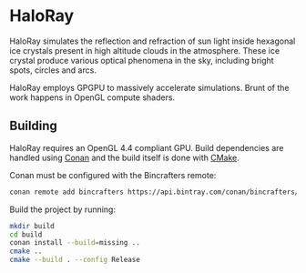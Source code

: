 # HaloRay

HaloRay simulates the reflection and refraction of sun light inside hexagonal ice crystals present
in high altitude clouds in the atmosphere. These ice crystal produce various optical phenomena
in the sky, including bright spots, circles and arcs.

HaloRay employs GPGPU to massively accelerate simulations. Brunt of the work happens in OpenGL compute shaders.

## Building

HaloRay requires an OpenGL 4.4 compliant GPU.
Build dependencies are handled using [Conan](https://conan.io/) and the build itself is done with
[CMake](https://cmake.org/).

Conan must be configured with the Bincrafters remote:
```bash
conan remote add bincrafters https://api.bintray.com/conan/bincrafters/public-conan
```

Build the project by running:

```bash
mkdir build
cd build
conan install --build=missing ..
cmake ..
cmake --build . --config Release
```

